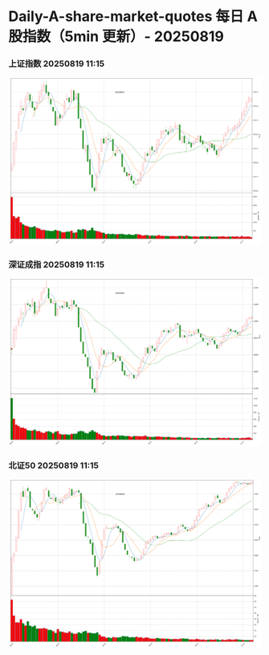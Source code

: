 
# Daily-A-share-market-quotes 每日 A 股指数（5min 更新）- 20250819

### 上证指数 20250819 11:15
![](./fig/2025/8/20250819-sh000001.png)

### 深证成指 20250819 11:15
![](./fig/2025/8/20250819-sz399001.png)

### 北证50 20250819 11:15
![](./fig/2025/8/20250819-bj899050.png)
